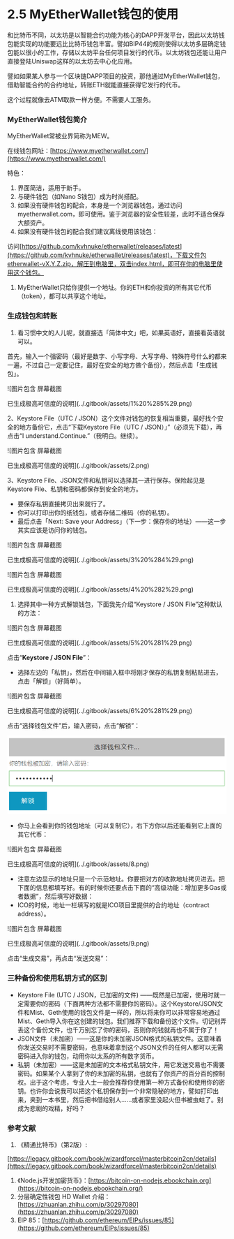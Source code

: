 # 2.5 MyEtherWallet钱包的使用

和比特币不同，以太坊是以智能合约功能为核心的DAPP开发平台，因此以太坊钱包能实现的功能要远比比特币钱包丰富。譬如BIP44的规则使得以太坊多层确定钱包能以很小的工作，存储以太坊平台任何项目发行的代币。以太坊钱包还能让用户直接登陆Uniswap这样的以太坊去中心化应用。

譬如如果某人参与一个区块链DAPP项目的投资，那他通过MyEtherWallet钱包，借助智能合约的合约地址，转账ETH就能直接获得它发行的代币。

这个过程就像去ATM取款一样方便。不需要人工服务。

### MyEtherWallet钱包简介

MyEtherWallet常被业界简称为MEW。

在线钱包网址：[https://www.myetherwallet.com/](https://www.myetherwallet.com/)

特色：

1. 界面简洁，适用于新手。
2. 与硬件钱包（如Nano S钱包）成为时尚搭配。
3. 如果没有硬件钱包的配合，本身是一个浏览器钱包，通过访问myetherwallet.com，即可使用。鉴于浏览器的安全性较差，此时不适合保存大额资产。
4. 如果没有硬件钱包的配合我们建议离线使用该钱包：

访问[https://github.com/kvhnuke/etherwallet/releases/latest](https://github.com/kvhnuke/etherwallet/releases/latest)，下载文件包etherwallet-vX.Y.Z.zip，解压到电脑里，双击index.html，即可在你的电脑里使用这个钱包。

1. MyEtherWallet只给你提供一个地址。你的ETH和你投资的所有其它代币（token），都可以共享这个地址。

### 生成钱包和转账

1. 看习惯中文的人儿呢，就直接选「简体中文」吧，如果英语好，直接看英语就可以。

首先，输入一个强密码（最好是数字、小写字母、大写字母、特殊符号什么的都来一遍，不过自己一定要记住，最好在安全的地方做个备份），然后点击「生成钱包」。

![&#x56FE;&#x7247;&#x5305;&#x542B; &#x5C4F;&#x5E55;&#x622A;&#x56FE;

&#x5DF2;&#x751F;&#x6210;&#x6781;&#x9AD8;&#x53EF;&#x4FE1;&#x5EA6;&#x7684;&#x8BF4;&#x660E;](../.gitbook/assets/1%20%285%29.png)

2、Keystore File（UTC / JSON）这个文件对钱包的恢复相当重要，最好找个安全的地方备份它，点击“下载Keystore File（UTC / JSON）」”（必须先下载），再点击“I understand.Continue.”（我明白。继续）。

![&#x56FE;&#x7247;&#x5305;&#x542B; &#x5C4F;&#x5E55;&#x622A;&#x56FE;

&#x5DF2;&#x751F;&#x6210;&#x6781;&#x9AD8;&#x53EF;&#x4FE1;&#x5EA6;&#x7684;&#x8BF4;&#x660E;](../.gitbook/assets/2.png)

3、Keystore File、JSON文件和私钥可以选择其一进行保存。保险起见是Keystore File、私钥和密码都保存到安全的地方。

* 要保存私钥直接拷贝出来就行了。
* 你可以打印出你的纸钱包，或者存储二维码（你的私钥）。
* 最后点击「Next: Save your Address」（下一步：保存你的地址）——这一步其实应该是访问你的钱包。

![&#x56FE;&#x7247;&#x5305;&#x542B; &#x5C4F;&#x5E55;&#x622A;&#x56FE;

&#x5DF2;&#x751F;&#x6210;&#x6781;&#x9AD8;&#x53EF;&#x4FE1;&#x5EA6;&#x7684;&#x8BF4;&#x660E;](../.gitbook/assets/3%20%284%29.png)

![&#x56FE;&#x7247;&#x5305;&#x542B; &#x5C4F;&#x5E55;&#x622A;&#x56FE;

&#x5DF2;&#x751F;&#x6210;&#x6781;&#x9AD8;&#x53EF;&#x4FE1;&#x5EA6;&#x7684;&#x8BF4;&#x660E;](../.gitbook/assets/4%20%282%29.png)

1. 选择其中一种方式解锁钱包，下面我先介绍“Keystore / JSON File”这种默认的方法：

![&#x56FE;&#x7247;&#x5305;&#x542B; &#x5C4F;&#x5E55;&#x622A;&#x56FE;

&#x5DF2;&#x751F;&#x6210;&#x6781;&#x9AD8;&#x53EF;&#x4FE1;&#x5EA6;&#x7684;&#x8BF4;&#x660E;](../.gitbook/assets/5%20%281%29.png)

点击“**Keystore / JSON File**”：

* 选择左边的「私钥」，然后在中间输入框中将刚才保存的私钥复制粘贴进去，点击「解锁」（好简单）。

![&#x56FE;&#x7247;&#x5305;&#x542B; &#x5C4F;&#x5E55;&#x622A;&#x56FE;

&#x5DF2;&#x751F;&#x6210;&#x6781;&#x9AD8;&#x53EF;&#x4FE1;&#x5EA6;&#x7684;&#x8BF4;&#x660E;](../.gitbook/assets/6%20%281%29.png)

点击“选择钱包文件”后，输入密码，点击“解锁”：

![](../.gitbook/assets/7.png)

* 你马上会看到你的钱包地址（可以复制它），右下方你以后还能看到它上面的其它代币：

![&#x56FE;&#x7247;&#x5305;&#x542B; &#x5C4F;&#x5E55;&#x622A;&#x56FE;

&#x5DF2;&#x751F;&#x6210;&#x6781;&#x9AD8;&#x53EF;&#x4FE1;&#x5EA6;&#x7684;&#x8BF4;&#x660E;](../.gitbook/assets/8.png)

* 注意左边显示的地址只是一个示范地址。你要把对方的收款地址拷贝进去。把下面的信息都填写好。有的时候你还要点击下面的“高级功能：增加更多Gas或者数据”，然后填写好数据：
* ICO的时候，地址一栏填写的就是ICO项目里提供的合约地址（contract address）。

![&#x56FE;&#x7247;&#x5305;&#x542B; &#x5C4F;&#x5E55;&#x622A;&#x56FE;

&#x5DF2;&#x751F;&#x6210;&#x6781;&#x9AD8;&#x53EF;&#x4FE1;&#x5EA6;&#x7684;&#x8BF4;&#x660E;](../.gitbook/assets/9.png)

点击“生成交易”，再点击“发送交易”：

### 三种备份和使用私钥方式的区别

* Keystore File \(UTC / JSON，已加密的文件\) ——既然是已加密，使用时就一定需要你的密码（下面两种方法都不需要你的密码）。这个Keystore/JSON文件和Mist、Geth使用的钱包文件是一样的，所以将来你可以非常容易地通过Mist、Geth导入你在这创建的钱包。我们推荐下载和备份这个文件。切记别弄丢这个备份文件，也千万别忘了你的密码，否则你的钱就再也不属于你了！
* JSON文件（未加密）——这是你的未加密JSON格式的私钥文件。这意味着你发送交易时不需要密码，也意味着拿到这个JSON文件的任何人都可以无需密码进入你的钱包，动用你以太系的所有数字货币。
* 私钥（未加密）——这是未加密的文本格式私钥文件，用它发送交易也不需要密码。如果某个人拿到了你的未加密的私钥，也就有了你资产的百分百的控制权。出于这个考虑，专业人士一般会推荐你使用第一种方式备份和使用你的密钥。也许你会说我可以把这个私钥保存到一个非常隐秘的地方，譬如打印出来，夹到一本书里，然后把书借给别人……或者家里没起火但书被虫蛀了。别成为悲剧的戏精，好吗？

### 参考文献

1. 《精通比特币》（第2版）:

[https://legacy.gitbook.com/book/wizardforcel/masterbitcoin2cn/details](https://legacy.gitbook.com/book/wizardforcel/masterbitcoin2cn/details)

1. 《Node.js开发加密货币》：[https://bitcoin-on-nodejs.ebookchain.org](https://bitcoin-on-nodejs.ebookchain.org/)
2. 分层确定性钱包 HD Wallet 介绍：[https://zhuanlan.zhihu.com/p/30297080](https://zhuanlan.zhihu.com/p/30297080)
3. EIP 85：[https://github.com/ethereum/EIPs/issues/85](https://github.com/ethereum/EIPs/issues/85)

